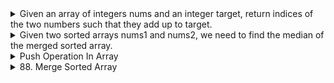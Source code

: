 <details>
<summary>Given an array of integers nums and an integer target, return indices of the two numbers such that they add up to target.</summary>
 
 ## Approach 

**Hash Map:** The program uses a hash map to store the values from the input array nums as keys and their corresponding indices as values. This allows for efficient lookup of the complement value during the iteration.

## The time complexity of the operations:
The time complexity of this program is O(n), where n is the length of the nums array. The for loop iterates through each element of nums exactly once. The hash map operations, such as containsKey and put, have an average time complexity of O(1).
## Space complexity:
The space complexity of this program is `O(n)`, where n is the length of the nums array. In the worst case, all elements of nums are stored in the hash map.
## What are the corner cases of the problem?

**Empty Array:** The program handles the case when the nums array is empty. In this case, an empty array is returned.

**No Solution:** If there is no pair of numbers in nums that add up to the target, the program returns an empty array.
## Source Code Optimal

```
import java.util.HashMap;
import java.util.Map;

class Solution {
    public int[] twoSum(int[] nums, int target) {
        Map<Integer, Integer> map = new HashMap<>();
        
        for (int i = 0; i < nums.length; i++) {
            int complement = target - nums[i];
            
            if (map.containsKey(complement)) {
                return new int[]{map.get(complement), i};
            }
            
            map.put(nums[i], i);
        }
        
        return new int[]{};
    }
}
```
## Source Code Brute force

```
class Solution {
    public int[] twoSum(int[] nums, int target) {
    // loop through each pair of integers in the array
    for (int i = 0; i < nums.length; i++) {
        for (int j = i + 1; j < nums.length; j++) {
            // check if the sum of the pair equals the target
            if (nums[i] + nums[j] == target) {
                // if yes, return the indices of the pair
                return new int[] {i, j};
            }
        }
    }
    // if no such pair found, return null
    return null;
}
}
```

 </details>
<details>
<summary>Given two sorted arrays nums1 and nums2, we need to find the median of the merged sorted array.</summary>


### Approach:
1. Merge the two arrays into a single sorted array.
2. Find the median of the merged array.

### Corner Cases:
- If one of the arrays is empty, the median will be in the other array.
- If the combined length of both arrays is odd, the median will be the middle element.
- If the combined length of both arrays is even, the median will be the average of the two middle elements.

 ### Time and space complexity
**Time Complexity: O(m + n)** - Linear time complexity as we iterate through both arrays once.
**Space Complexity: O(m + n)** - The merged array requires space to store all the elements.
  
```java
class Solution {
    public double findMedianSortedArrays(int[] nums1, int[] nums2) {
        int m = nums1.length;
        int n = nums2.length;
        int[] merged = new int[m + n];
        
        int i = 0, j = 0, k = 0;
        while (i < m && j < n) {
            if (nums1[i] <= nums2[j]) {
                merged[k++] = nums1[i++];
            } else {
                merged[k++] = nums2[j++];
            }
        }
        
        while (i < m) {
            merged[k++] = nums1[i++];
        }
        
        while (j < n) {
            merged[k++] = nums2[j++];
        }
        
        int medianIndex = (m + n) / 2;
        if ((m + n) % 2 == 0) {
            return (merged[medianIndex - 1] + merged[medianIndex]) / 2.0;
        } else {
            return merged[medianIndex];
        }
    }
}
```

### Dry Run:
dry run the code using the given example: `nums1 = [1,2]`, `nums2 = [3,4]`.

1. Initialize `m` as 2 (length of `nums1`) and `n` as 2 (length of `nums2`).
2. Create a new array `merged` of size `m + n`, i.e., `merged` will have a size of 4.
3. Initialize three pointers: `i` for `nums1`, `j` for `nums2`, and `k` for `merged` (all starting from index 0).
4. Start the while loop. Since both `i` and `j` are less than their respective array lengths, the loop continues.
5. Compare the first elements of `nums1` and `nums2`. As 1 is less than 3, we assign `merged[0]` as 1 and increment `i` and `k` by 1.
6. The loop continues. Now compare the second elements of `nums1` and `nums2`. As 2 is less than 3, we assign `merged[1]` as 2 and increment `i` and `k` by 1.
7. Now, `nums1` has no more elements, but `nums2` still has elements. Copy the remaining elements of `nums2` to `merged`.
8. The loop ends. Both `i` and `j` are greater than or equal to their respective array lengths.
9. Calculate the median index as `(m + n) / 2`, which is 2 in this case.
10. Since the combined length of both arrays is even, return the average of `merged[1]` and `merged[2]`, i.e., (2 + 3) / 2.0 = 2.

  

</details>

  <details>
<summary>Push Operation In Array</summary>
    

The `PushOperationInArray` class demonstrates adding elements to an array using the `push` operation. It provides the following functionality:

- `push(Object item)`: Adds an item to the array.
- `get(int index)`: Retrieves the element at the specified index from the array.

### Usage

```java
PushOperationInArray pushData = new PushOperationInArray();
pushData.push("Aheer");
pushData.push(25);


The `PushOperationInArray` class demonstrates adding elements to an array using the `push` operation. It provides the following functionality:

- `push(Object item)`: Adds an item to the array.
- `get(int index)`: Retrieves the element at the specified index from the array.

PushOperationInArray pushData = new PushOperationInArray();
pushData.push("Aheer");
pushData.push(25);
```

The above code creates an instance of `PushOperationInArray`, adds the items "Aheer" and 25 to the array using the `push` method, and then prints the array elements.

### Class Details

#### Instance Variables

- `length`: An integer variable that represents the length of the array.
- `data`: An array of type `Object` to store the elements.

#### Methods

- `PushOperationInArray()`: Constructor that initializes the array with a length of 0.
- `push(Object item)`: Adds an item to the array.
- `get(int index)`: Retrieves the element at the specified index from the array.

### Technical Terminology

- Class: A blueprint for creating objects that defines the attributes and behaviors of an object.
- Instance variables: Variables defined within a class that hold the state or data of an object.
- Constructor: A special method used to initialize the state of an object when it is created.
- Array: A data structure that holds a fixed-size sequence of elements of the same type.
- `length`: An instance variable that keeps track of the length of the array.
- `data`: An instance variable that represents the array to store the elements.
- `Object`: The base class for all types in Java.
- `get`: A method that retrieves the element at a specified index from the array.
- `push`: A method that adds an item to the array.
- `Arrays.copyOf`: A method that creates a new array with a specified length and copies the elements from the original array.
- `main`: The entry point of the Java program.

    
</details>
 
 
 <details>
  <summary>88. Merge Sorted Array
</summary>


## Approach
Two-pointer approach: We can use a two-pointer approach to merge the arrays. We initialize three pointers: `lastIndexNum1`, `lastIndexNum2`, and `mergedIndex`. We iterate from the end of the arrays and compare elements to merge them into `nums1`. Finally, we handle the remaining elements in `nums2` and place them in the correct positions in `nums1`.

- Time Complexity: O(m + n)
  - The algorithm iterates through both `nums1` and `nums2` once, so the time complexity is proportional to the combined lengths of the arrays.
- Space Complexity: O(1)
  - The algorithm uses only a constant amount of extra space, regardless of the input size.

## Corner Cases
1. Empty `nums1` and `nums2`:
   - Both arrays are empty, resulting in no merging.
2. Empty `nums2`:
   - `nums2` is empty, so `nums1` remains unchanged.
3. Empty `nums1`:
   - `nums1` is empty, and the elements of `nums2` are placed in `nums1` in the required order.

## Dry Run

Initial:
```plaintext
nums1 = [1, 2, 3, 0, 0, 0]
m = 3
nums2 = [2, 5, 6]
n = 3
```

| Iteration | lastIndexNum1 | lastIndexNum2 | mergedIndex | nums1                | nums2       |
|-----------|---------------|---------------|-------------|----------------------|-------------|
|           | 2             | 2             | 5           | [1, 2, 3, 0, 0, 0]   | [2, 5, 6]   |
| 1         | 2             | 2             | 4           | [1, 2, 3, 0, 0, 3]   | [2, 5, 6]   |
| 2         | 1             | 2             | 3           | [1, 2, 3, 0, 2, 3]   | [2, 5, 6]   |
| 3         | 0             | 2             | 2           | [1, 2, 3, 2, 2, 3]   | [2, 5, 6]   |
| 4         | 0             | 1             | 1           | [1, 2, 2, 2, 2, 3]   | [2, 5, 6]   |
| 5         | 0             | 1             | 0           | [1, 2, 2, 2, 2, 3]   | [2, 5, 6]   |
| 6         | -1            | 1             | -1          | [1, 2, 2, 2, 2, 3]   | [2, 5, 6]   |

Result: [1, 2, 2, 2, 3, 5, 6
 </details>
         
